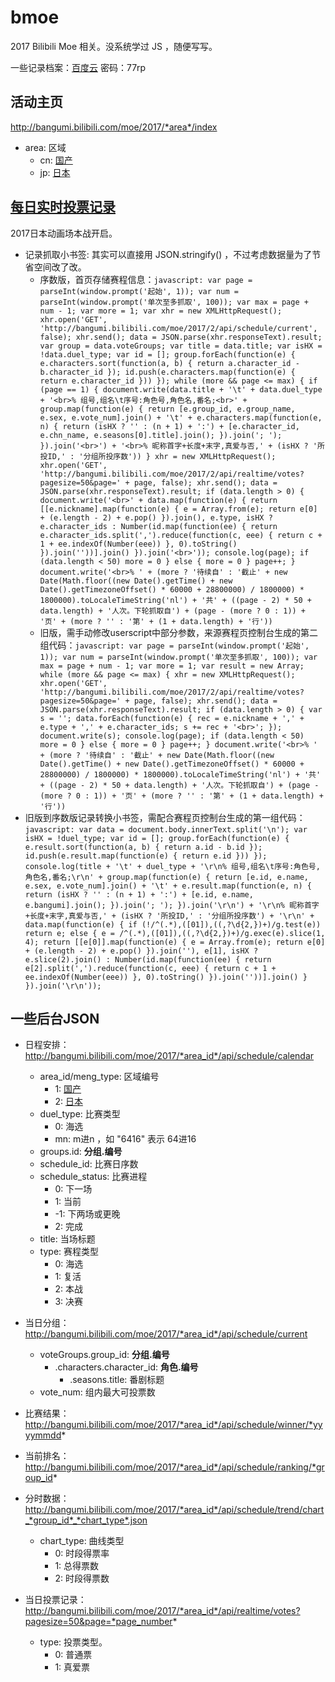 # bmoe
2017 Bilibili Moe 相关。没系统学过 JS ，随便写写。

一些记录档案：[百度云](https://pan.baidu.com/s/1dELXoGT) 密码：77rp

## 活动主页
http://bangumi.bilibili.com/moe/2017/*area*/index

  + area: 区域
    - cn: [国产](http://bangumi.bilibili.com/moe/2017/cn/index) 
    - jp: [日本](http://bangumi.bilibili.com/moe/2017/jp/index)

## [每日实时投票记录](http://bangumi.bilibili.com/moe/2017/realtime/index)
2017日本动画场本战开启。
 
  + 记录抓取小书签: 其实可以直接用 JSON.stringify() ，不过考虑数据量为了节省空间改了改。
    - 序数版，首页存储赛程信息：```javascript: var page = parseInt(window.prompt('起始', 1)); var num = parseInt(window.prompt('单次至多抓取', 100)); var max = page + num - 1; var more = 1; var xhr = new XMLHttpRequest(); xhr.open('GET', 'http://bangumi.bilibili.com/moe/2017/2/api/schedule/current', false); xhr.send(); data = JSON.parse(xhr.responseText).result; var group = data.voteGroups; var title = data.title; var isHX = !data.duel_type; var id = []; group.forEach(function(e) { e.characters.sort(function(a, b) { return a.character_id - b.character_id }); id.push(e.characters.map(function(e) { return e.character_id })) }); while (more && page <= max) { if (page == 1) { document.write(data.title + '\t' + data.duel_type + '<br>% 组号,组名\t序号:角色号,角色名,番名;<br>' + group.map(function(e) { return [e.group_id, e.group_name, e.sex, e.vote_num].join() + '\t' + e.characters.map(function(e, n) { return (isHX ? '' : (n + 1) + ':') + [e.character_id, e.chn_name, e.seasons[0].title].join(); }).join('; '); }).join('<br>') + '<br>% 昵称首字+长度+末字,真爱与否,' + (isHX ? '所投ID,' : '分组所投序数')) } xhr = new XMLHttpRequest(); xhr.open('GET', 'http://bangumi.bilibili.com/moe/2017/2/api/realtime/votes?pagesize=50&page=' + page, false); xhr.send(); data = JSON.parse(xhr.responseText).result; if (data.length > 0) { document.write('<br>' + data.map(function(e) { return [[e.nickname].map(function(e) { e = Array.from(e); return e[0] + (e.length - 2) + e.pop() }).join(), e.type, isHX ? e.character_ids : Number(id.map(function(ee) { return e.character_ids.split(',').reduce(function(c, eee) { return c + 1 + ee.indexOf(Number(eee)) }, 0).toString() }).join(''))].join() }).join('<br>')); console.log(page); if (data.length < 50) more = 0 } else { more = 0 } page++; } document.write('<br>% ' + (more ? '待续自' : '截止' + new Date(Math.floor((new Date().getTime() + new Date().getTimezoneOffset() * 60000 + 28800000) / 1800000) * 1800000).toLocaleTimeString('nl') + '共' + ((page - 2) * 50 + data.length) + '人次。下轮抓取自') + (page - (more ? 0 : 1)) + '页' + (more ? '' : '第' + (1 + data.length) + '行'))```
    - 旧版，需手动修改userscript中部分参数，来源赛程页控制台生成的第二组代码：```javascript: var page = parseInt(window.prompt('起始', 1)); var num = parseInt(window.prompt('单次至多抓取', 100)); var max = page + num - 1; var more = 1; var result = new Array; while (more && page <= max) { xhr = new XMLHttpRequest(); xhr.open('GET', 'http://bangumi.bilibili.com/moe/2017/2/api/realtime/votes?pagesize=50&page=' + page, false); xhr.send(); data = JSON.parse(xhr.responseText).result; if (data.length > 0) { var s = ''; data.forEach(function(e) { rec = e.nickname + ',' + e.type + ',' + e.character_ids; s += rec + '<br>'; }); document.write(s); console.log(page); if (data.length < 50) more = 0 } else { more = 0 } page++; } document.write('<br>% ' + (more ? '待续自' : '截止' + new Date(Math.floor((new Date().getTime() + new Date().getTimezoneOffset() * 60000 + 28800000) / 1800000) * 1800000).toLocaleTimeString('nl') + '共' + ((page - 2) * 50 + data.length) + '人次。下轮抓取自') + (page - (more ? 0 : 1)) + '页' + (more ? '' : '第' + (1 + data.length) + '行'))```
  + 旧版到序数版记录转换小书签，需配合赛程页控制台生成的第一组代码：```javascript: var data = document.body.innerText.split('\n'); var isHX = !duel_type; var id = []; group.forEach(function(e) { e.result.sort(function(a, b) { return a.id - b.id }); id.push(e.result.map(function(e) { return e.id })) }); console.log(title + '\t' + duel_type + '\r\n% 组号,组名\t序号:角色号,角色名,番名;\r\n' + group.map(function(e) { return [e.id, e.name, e.sex, e.vote_num].join() + '\t' + e.result.map(function(e, n) { return (isHX ? '' : (n + 1) + ':') + [e.id, e.name, e.bangumi].join(); }).join('; '); }).join('\r\n') + '\r\n% 昵称首字+长度+末字,真爱与否,' + (isHX ? '所投ID,' : '分组所投序数') + '\r\n' + data.map(function(e) { if (!/^(.*),([01]),((,?\d{2,})+)/g.test(e)) return e; else { e = /^(.*),([01]),((,?\d{2,})+)/g.exec(e).slice(1, 4); return [[e[0]].map(function(e) { e = Array.from(e); return e[0] + (e.length - 2) + e.pop() }).join(''), e[1], isHX ? e.slice(2).join() : Number(id.map(function(ee) { return e[2].split(',').reduce(function(c, eee) { return c + 1 + ee.indexOf(Number(eee)) }, 0).toString() }).join(''))].join() } }).join('\r\n'));```

## 一些后台JSON
* 日程安排：http://bangumi.bilibili.com/moe/2017/*area_id*/api/schedule/calendar
  + area_id/meng_type: 区域编号
    - 1: [国产](http://bangumi.bilibili.com/moe/2017/1/api/schedule/calendar)
    - 2: [日本](http://bangumi.bilibili.com/moe/2017/2/api/schedule/calendar)
  + duel_type: 比赛类型
    - 0: 海选
    - mn: m进n ，如 "6416" 表示 64进16
  + groups.id: **分组.编号**
  + schedule_id: 比赛日序数
  + schedule_status: 比赛进程
  	- 0: 下一场
  	- 1: 当前
  	- -1: 下两场或更晚
  	- 2: 完成
  + title: 当场标题
  + type: 赛程类型
  	- 0: 海选
  	- 1: 复活
  	- 2: 本战
  	- 3: 决赛
* 当日分组：http://bangumi.bilibili.com/moe/2017/*area_id*/api/schedule/current
	+ voteGroups.group_id: **分组.编号**
		- .characters.character_id: **角色.编号**
			- .seasons.title: 番剧标题
	+ vote_num: 组内最大可投票数
* 比赛结果：http://bangumi.bilibili.com/moe/2017/*area_id*/api/schedule/winner/*yyyymmdd*

* 当前排名： http://bangumi.bilibili.com/moe/2017/*area_id*/api/schedule/ranking/*group_id*

* 分时数据： http://bangumi.bilibili.com/moe/2017/*area_id*/api/schedule/trend/chart_*group_id*_*chart_type*.json
  + chart_type: 曲线类型
    - 0: 时段得票率
    - 1: 总得票数
    - 2: 时段得票数
  
* 当日投票记录： http://bangumi.bilibili.com/moe/2017/*area_id*/api/realtime/votes?pagesize=50&page=*page_number*
  + type: 投票类型。
    - 0: 普通票
    - 1: 真爱票
